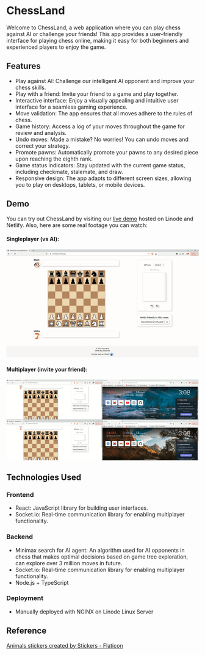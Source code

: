 
# ChessLand

Welcome to ChessLand, a web application where you can play chess against AI or challenge your friends! This app provides a user-friendly interface for playing chess online, making it easy for both beginners and experienced players to enjoy the game.

## Features

- Play against AI: Challenge our intelligent AI opponent and improve your chess skills.
- Play with a friend: Invite your friend to a game and play together.
- Interactive interface: Enjoy a visually appealing and intuitive user interface for a seamless gaming experience.
- Move validation: The app ensures that all moves adhere to the rules of chess.
- Game history: Access a log of your moves throughout the game for review and analysis.
- Undo moves: Made a mistake? No worries! You can undo moves and correct your strategy.
- Promote pawns: Automatically promote your pawns to any desired piece upon reaching the eighth rank.
- Game status indicators: Stay updated with the current game status, including checkmate, stalemate, and draw.
- Responsive design: The app adapts to different screen sizes, allowing you to play on desktops, tablets, or mobile devices.

## Demo

You can try out ChessLand by visiting our [live demo](https://chessland.netlify.app/) hosted on Linode and Netlify.
Also, here are some real footage you can watch:
#### Singleplayer (vs AI):
<img src='https://github.com/dominhnhut01/chessgame_webapp/blob/main/singleplayer_demo.gif?raw=true' title='Singleplayer Demo' width='900' alt='Singleplayer Demo' />

#### Multiplayer (invite your friend):
<img src='https://github.com/dominhnhut01/chessgame_webapp/blob/main/multiplayer_demo.gif?raw=true' title='Multiplayer Demo' width='900' alt='Multiplayer Demo' />

## Technologies Used

### Frontend
- React: JavaScript library for building user interfaces.
- Socket.io: Real-time communication library for enabling multiplayer functionality.

### Backend
- Minimax search for AI agent: An algorithm used for AI opponents in chess that makes optimal decisions based on game tree exploration, can explore over 3 million moves in future.
- Socket.io: Real-time communication library for enabling multiplayer functionality.
- Node.js + TypeScript

### Deployment
- Manually deployed with NGINX on Linode Linux Server

## Reference
<a href="https://www.flaticon.com/free-stickers/animals" title="animals stickers">Animals stickers created by Stickers - Flaticon</a>
